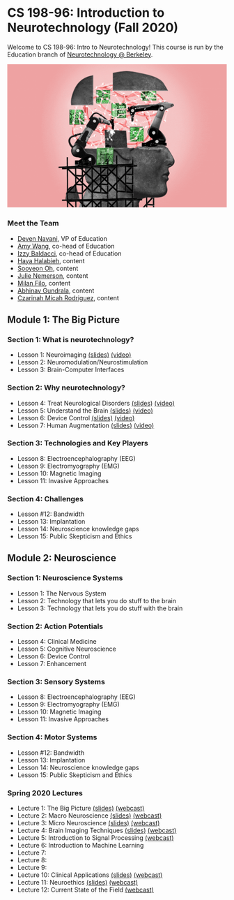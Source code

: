 # CS 198-96: Introduction to Neurotechnology (Fall 2020)

Welcome to CS 198-96: Intro to Neurotechnology! This course is run by the Education branch of [Neurotechnology @ Berkeley](https://neurotech.berkeley.edu).

![](neurotech.gif)

<!-- ### Syllabus

[Syllabus](https://docs.google.com/document/d/1kKtiD6YWtURetEiy9AScyJoVWdasE68gR3KoMo3y4c4/edit?usp=sharing) -->

### Meet the Team

- [Deven Navani](https://linkedin.com/in/devennavani), VP of Education 
- [Amy Wang](https://www.linkedin.com/in/amywang58/), co-head of Education
- [Izzy Baldacci](https://www.linkedin.com/in/isabella-baldacci-74694519a/), co-head of Education
- [Haya Halabieh](https://www.linkedin.com/in/haya-halabieh-145941187/), content
- [Sooyeon Oh](https://www.linkedin.com/in/sooyeonoh/), content
- [Julie Nemerson](https://www.linkedin.com/in/julie-nemerson/), content
- [Milan Filo](https://www.linkedin.com/in/milan-f-b2a861110/), content
- [Abhinav Gundrala](), content
- [Czarinah Micah Rodriguez](), content

<h2>Module 1: The Big Picture</h2>
<h3>Section 1: What is neurotechnology?</h3>
<ul>
<li>Lesson 1: Neuroimaging <a href="https://docs.google.com/presentation/d/1FLcFBmpc2SduGUlvaqIIVNP73g3SqXxtOQfYx4R1_zc/edit?usp=sharing">(slides)</a> <a href="https://www.youtube.com/watch?v=9dqbn927S3Q&list=PL1ukmPI3TksPBugenpeLF10jjRXR0upOy&index=1">(video)</a></li>
<li>Lesson 2: Neuromodulation/Neurostimulation</li>
<li>Lesson 3: Brain-Computer Interfaces</li>
</ul>
<h3>Section 2: Why neurotechnology?</h3>
<ul>
<li>Lesson 4: Treat Neurological Disorders <a href="https://docs.google.com/presentation/d/1BfXXm0zDFGwfjLA8FDBKrkVQtKBiui-YOsA0MVTPLUw/edit?usp=sharing">(slides)</a> <a href="https://www.youtube.com/watch?v=hbYmDV1qEO8&list=PL1ukmPI3TksPBugenpeLF10jjRXR0upOy&index=2">(video)</a></li>
<li>Lesson 5: Understand the Brain <a href="https://docs.google.com/presentation/d/1qwlHM70bX7x82NIF32sRuV5GQbhZ473k9PvD69Mo6xk/edit?usp=sharing">(slides)</a> <a href="https://www.youtube.com/watch?v=V9uGlDig3f4&list=PL1ukmPI3TksPBugenpeLF10jjRXR0upOy&index=3">(video)</a></li>
<li>Lesson 6: Device Control <a href="https://docs.google.com/presentation/d/1IUP46SJQ0g8ckVMw2GMInaHannvMkQEU2Ny7gA75Cm0/edit?usp=sharing">(slides)</a> <a href="https://www.youtube.com/watch?v=Sk5JtpEU67I&list=PL1ukmPI3TksPBugenpeLF10jjRXR0upOy&index=4">(video)</a></li>
<li>Lesson 7: Human Augmentation <a href="https://docs.google.com/presentation/d/1CBYZXTknupmbC8VKwkMfRtCNJ7JAw1PdzKNDsTI-O-U/edit?usp=sharing">(slides)</a> <a href="https://www.youtube.com/watch?v=UrrycI5DGkw&list=PL1ukmPI3TksPBugenpeLF10jjRXR0upOy&index=5">(video)</a></li>
</ul>
<h3>Section 3: Technologies and Key Players</h3>
<ul><li>Lesson 8: Electroencephalography (EEG)</li><li>Lesson 9: Electromyography (EMG)</li><li>Lesson 10: Magnetic Imaging</li><li>Lesson 11: Invasive Approaches</li></ul>
<h3>Section 4: Challenges</h3>
<ul><li>Lesson #12: Bandwidth</li><li>Lesson 13: Implantation</li><li>Lesson 14: Neuroscience knowledge gaps</li><li>Lesson 15: Public Skepticism and Ethics</li></ul>

<h2>Module 2: Neuroscience</h2>
<h3>Section 1: Neuroscience Systems</h3>
<ul><li>Lesson 1: The Nervous System</li><li>Lesson 2: Technology that lets you do stuff to the brain</li><li>Lesson 3: Technology that lets you do stuff with the brain</li></ul>
<h3>Section 2: Action Potentials</h3>
<ul><li>Lesson 4: Clinical Medicine</li><li>Lesson 5: Cognitive Neuroscience</li><li>Lesson 6: Device Control</li><li>Lesson 7: Enhancement</li></ul>
<h3>Section 3: Sensory Systems</h3>
<ul><li>Lesson 8: Electroencephalography (EEG)</li><li>Lesson 9: Electromyography (EMG)</li><li>Lesson 10: Magnetic Imaging</li><li>Lesson 11: Invasive Approaches</li></ul>
<h3>Section 4: Motor Systems</h3>
<ul><li>Lesson #12: Bandwidth</li><li>Lesson 13: Implantation</li><li>Lesson 14: Neuroscience knowledge gaps</li><li>Lesson 15: Public Skepticism and Ethics</li></ul>


### Spring 2020 Lectures

- Lecture 1: The Big Picture [(slides)](https://docs.google.com/presentation/d/18uCmsE90HPA1_8xNekUP94K5ErNxOS5hffchtTHXlLg/edit?usp=sharing) [(webcast)](https://www.youtube.com/watch?v=JWnHp_lqkKY) 
- Lecture 2: Macro Neuroscience [(slides)](https://docs.google.com/presentation/d/1qf8d9TegBbjmpbiEGmMCCupMV_R1GzlB0OUxH956umc/edit?usp=sharing) [(webcast)](https://youtu.be/IY02T5WzCpw)
- Lecture 3: Micro Neuroscience [(slides)](https://docs.google.com/presentation/d/1v1lizm3QJqGZx0vuf2hYUl0MvI9G786ZRvUn52kutPk/edit?usp=sharing) [(webcast)](https://youtu.be/FT_gtKjSTQQ)
- Lecture 4: Brain Imaging Techniques [(slides)](https://docs.google.com/presentation/d/1Xx8Ssu3ZhAqTyweJZJMXOBT8urqL5kGnCppBIxzM3SM/edit?usp=sharing) [(webcast)](https://youtu.be/rsP_Obn7JKU)
- Lecture 5: Introduction to Signal Processing [(webcast)](https://youtu.be/gURGgMwAoDM)
- Lecture 6: Introduction to Machine Learning
- Lecture 7:
- Lecture 8: 
- Lecture 9: 
- Lecture 10: Clinical Applications [(slides)](https://docs.google.com/presentation/d/1I5xrWjetjQesf7aAzMJwKvL0yQG4yI6IxYkVmpix4oM/edit?usp=sharing) [(webcast)](https://youtu.be/OmwgQUC69mc)
- Lecture 11: Neuroethics [(slides)](https://docs.google.com/presentation/d/1Q0yCELR0dzq3aViE_IOU7gFfSs_s-NZVFGVRqwjsBjk/edit?usp=sharing) [(webcast)](https://youtu.be/ftGm5tj6QMg)
- Lecture 12: Current State of the Field [(webcast)](https://youtu.be/T9HmHf7EPms)

<!-- ### Labs

- [Lab 1: Getting started with EEG](http://docs.openbci.com/Tutorials/02-Ganglion_Getting%20Started_Guide)
- Lab 2: Sensory extension
- [Lab 3: Detecting event-related potentials](lab3)
- [Lab 4: Neurofeedback](lab4)
- [Lab 5: Steady-state visually evoked potentials](lab5)
- [Lab 6: Detecting stress using biosignals](lab6)
- [Lab 7: Measuring attention using cross-brain correlations](lab7)
- [Lab 8: Detecting and controlling muscle movements](lab8)
- [Lab 9: Characterizing EEG responses to smell](lab9) -->
